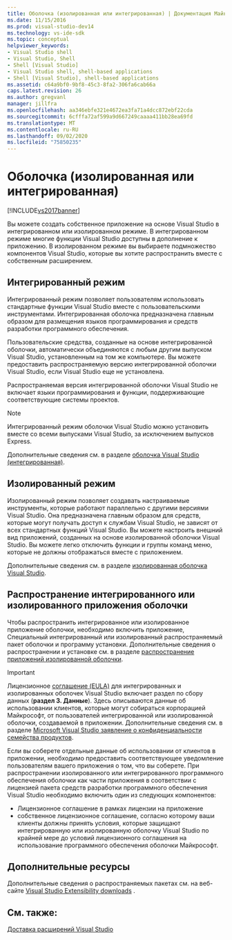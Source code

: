 ```yaml
---
title: Оболочка (изолированная или интегрированная) | Документация Майкрософт
ms.date: 11/15/2016
ms.prod: visual-studio-dev14
ms.technology: vs-ide-sdk
ms.topic: conceptual
helpviewer_keywords:
- Visual Studio shell
- Visual Studio, Shell
- Shell [Visual Studio]
- Visual Studio shell, shell-based applications
- Shell [Visual Studio], shell-based applications
ms.assetid: c64a9bf0-9bf8-45c3-8fa2-306fa6cab66a
caps.latest.revision: 26
ms.author: gregvanl
manager: jillfra
ms.openlocfilehash: aa346ebfe321e4672ea3fa71a4dcc872ebf22cda
ms.sourcegitcommit: 6cfffa72af599a9d667249caaaa411bb28ea69fd
ms.translationtype: MT
ms.contentlocale: ru-RU
ms.lasthandoff: 09/02/2020
ms.locfileid: "75850235"
---
```

# <a name="shell-isolated-or-integrated"></a>Оболочка (изолированная или интегрированная)
[!INCLUDE[vs2017banner](../includes/vs2017banner.md)]

Вы можете создать собственное приложение на основе Visual Studio в интегрированном или изолированном режиме. В интегрированном режиме многие функции Visual Studio доступны в дополнение к приложению. В изолированном режиме вы выбираете подмножество компонентов Visual Studio, которые вы хотите распространить вместе с собственным расширением.  
  
## <a name="integrated-mode"></a>Интегрированный режим  
 Интегрированный режим позволяет пользователям использовать стандартные функции Visual Studio вместе с пользовательскими инструментами. Интегрированная оболочка предназначена главным образом для размещения языков программирования и средств разработки программного обеспечения.  
  
 Пользовательские средства, созданные на основе интегрированной оболочки, автоматически объединяются с любым другим выпуском Visual Studio, установленным на том же компьютере. Вы можете предоставить распространяемую версию интегрированной оболочки Visual Studio, если Visual Studio еще не установлена.  
  
 Распространяемая версия интегрированной оболочки Visual Studio не включает языки программирования и функции, поддерживающие соответствующие системы проектов.  
  
> [!NOTE]
> Интегрированный режим оболочки Visual Studio можно установить вместе со всеми выпусками Visual Studio, за исключением выпусков Express.  
  
 Дополнительные сведения см. в разделе [оболочка Visual Studio (интегрированная)](../extensibility/visual-studio-shell-integrated.md).  
  
## <a name="isolated-mode"></a>Изолированный режим  
 Изолированный режим позволяет создавать настраиваемые инструменты, которые работают параллельно с другими версиями Visual Studio. Она предназначена главным образом для средств, которые могут получать доступ к службам Visual Studio, не зависят от всех стандартных функций Visual Studio. Вы можете настроить внешний вид приложений, созданных на основе изолированной оболочки Visual Studio. Вы можете легко отключить функции и группы команд меню, которые не должны отображаться вместе с приложением.  
  
 Дополнительные сведения см. в разделе [изолированная оболочка Visual Studio](../extensibility/visual-studio-isolated-shell.md).  
  
## <a name="distributing-your-integrated-or-isolated-shell-application"></a>Распространение интегрированного или изолированного приложения оболочки  
 Чтобы распространить интегрированное или изолированное приложение оболочки, необходимо включить приложение, Специальный интегрированный или изолированный распространяемый пакет оболочки и программу установки. Дополнительные сведения о распространении и установке см. в разделе [распространение приложений изолированной оболочки](../extensibility/distributing-isolated-shell-applications.md).  
  
> [!IMPORTANT]
> Лицензионное [соглашение (EULA)](https://www.visualstudio.com/support/legal/mt171552) для интегрированных и изолированных оболочек Visual Studio включает раздел по сбору данных (**раздел 3. Данные**).  Здесь описываются данные об использовании клиентов, которые могут собираться корпорацией Майкрософт, от пользователей интегрированной или изолированной оболочки, создаваемой в приложении. Дополнительные сведения см. в разделе [Microsoft Visual Studio заявление о конфиденциальности семейства продуктов](https://www.visualstudio.com/dn948229).  
> 
> Если вы соберете отдельные данные об использовании от клиентов в приложении, необходимо предоставить соответствующее уведомление пользователям вашего приложения о том, что вы соберете.  При распространении изолированного или интегрированного программного обеспечения оболочки как части приложения в соответствии с лицензией пакета средств разработки программного обеспечения Visual Studio необходимо включить один из следующих компонентов:  
> 
> - Лицензионное соглашение в рамках лицензии на приложение  
> - собственное лицензионное соглашение, согласно которому ваши клиенты должны принять условия, которые защищают интегрированную или изолированную оболочку Visual Studio по крайней мере до условий лицензионного соглашения на использование программного обеспечения оболочки Майкрософт.  
  
## <a name="additional-resources"></a>Дополнительные ресурсы  
 Дополнительные сведения о распространяемых пакетах см. на веб-сайте [Visual Studio Extensibility downloads](https://msdn.microsoft.com/vstudio/bb984878.aspx) .  
  
## <a name="see-also"></a>См. также:  
 [Доставка расширений Visual Studio](../extensibility/shipping-visual-studio-extensions.md)
